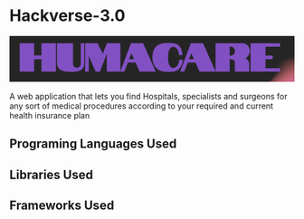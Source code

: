 # Hackverse-3.0

![App Screenshot](https://github.com/AtyabShabandri/Hackverse-3.0/blob/main/public/pics/unknown.png?raw=true)


A web application that lets you find Hospitals, specialists and surgeons for any sort of medical procedures according to your required and current health insurance plan 

## Programing Languages Used

## Libraries Used

## Frameworks Used



